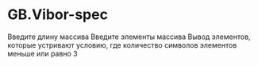# GB.Vibor-spec
Введите длину массива
Введите элементы массива
Вывод элементов, которые устривают условию, где количество символов элементов меньше или равно 3
